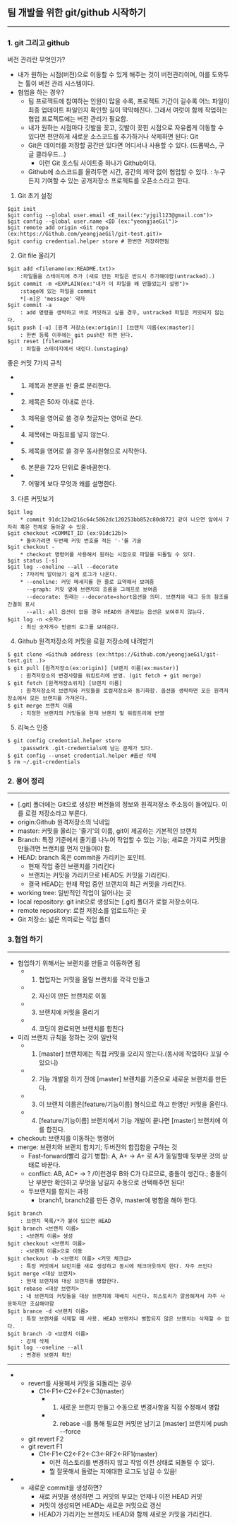 ## 팀 개발을 위한 git/github 시작하기
---
### 1. git 그리고 github
버전 관리란 무엇인가?  
- 내가 원하는 시점(버전)으로 이동할 수 있게 해주는 것이 버전관리이며, 이를 도와두는 툴이 버전 관리 시스템이다.
- 협업을 하는 경우?
    - 팀 프로젝트에 참여하는 인원이 많을 수록, 프로젝트 기간이 길수록 어느 파일이 최종 업데이트 파일인지 확인할 길이 막막해진다. 그래서 여럿이 함께 작업하는 협업 프로젝트에는 버전 관리가 필요함.
    - 내가 원하는 시점마다 깃발을 꽂고, 깃발이 꽂힌 시점으로 자유롭게 이동할 수 있다면 편안하게 새로운 소스코드를 추가하거나 삭제하면 된다: Git
    - Git은 데이터를 저장할 공간만 있다면 어디서나 사용할 수 있다. (드롭박스, 구글 클라우드...)
        - 이런 Git 호스팅 사이트중 하나가 Github이다.
    - Github에 소스코드를 올려두면 시간, 공간의 제약 없이 협업할 수 있다. : 누구든지 기여할 수 있는 공개저장소 프로젝트를 오픈소스라고 한다.

1) Git 초기 설정

```
$git init
$git config --global user.email <E_mail(ex:"yjgil123@gmail.com")>
$git config --global user.name <ID (ex:"yeongjaeGil")>
$git remote add origin <Git repo (ex:https://Github.com/yeongjaeGil/git-test.git)>
$git config credential.helper store # 한번만 저장하면됨
```

2) Git file 올리기

```
$git add <filename(ex:README.txt)>
    :파일들을 스테이지에 추가 (새로 만든 파일은 반드시 추가해야함(untracked).)
$git commit -m <EXPLAIN(ex:"내가 이 파일을 왜 만들었는지 설명")> 
    :stage에 있는 파일을 commit
    *[-m]은 'message' 약자 
$git commit -a
    : add 명령을 생략하고 바로 커밋하고 싶을 경우, untracked 파일은 커밋되지 않는다.
$git push [-u] [원격 저장소(ex:origin)] [브랜치 이름(ex:master)]
    : 한번 등록 이후에는 git push만 하면 된다.
$git reset [filename]
    : 파일을 스테이지에서 내린다.(unstaging)
```

좋은 커밋 7가지 규칙
- 1. 제목과 본문을 빈 줄로 분리한다.
- 2. 제목은 50자 이내로 쓴다.
- 3. 제목을 영어로 쓸 경우 첫글자는 영어로 쓴다.
- 4. 제목에는 마침표를 넣지 않는다.
- 5. 제목을 영어로 쓸 경우 동사원형으로 시작한다.
- 6. 본문을 72자 단위로 줄바꿈한다.
- 7. 어떻게 보다 무엇과 왜를 설명한다.

3) 다른 커밋보기  

```
$git log  
    * commit 91dc12bd216c64c5862dc120253bb852c80d8721 같이 나오면 앞에서 7자리 혹은 전체로 돌아갈 수 있음.  
$git checkout <COMMIT_ID (ex:91dc12b)>
    * 돌아가려면 두번째 커밋 번호를 적든 '-'를 기술  
$git checkout -   
    * checkout 명령어를 사용해서 원하는 시점으로 파일을 되돌릴 수 있다.  
$git status [-s]
$git log --oneline --all --decorate
    : 7자리씩 알아보기 쉽게 로그가 나온다.
    * --oneline: 커밋 메세지를 한 줄로 요약해서 보여줌
      --graph: 커밋 옆에 브랜치의 흐름을 그래프로 보여줌
      --decorate: 원래는 --decorate=short옵션을 의미. 브랜치와 태그 등의 참조를 간결히 표시
      --all: all 옵션이 없을 경우 HEAD와 관계없는 옵션은 보여주지 않는다.
$git log -n <숫자>
    : 최신 숫자개수 만큼의 로그를 보여준다.
```

4) Github 원격저장소의 커밋을 로컬 저장소에 내려받기 

```
$ git clone <Github address (ex:https://Github.com/yeongjaeGil/git-test.git .)>
$ git pull [원격저장소(ex:origin)] [브랜치 이름(ex:master)]
    : 원격저장소의 변경사항을 워킹트리에 반영. (git fetch + git merge)
$ git fetch [원격저장소위치] [브랜치 이름]
    : 원격저장소의 브랜치와 커밋들을 로컬저장소와 동기화함. 옵션을 생략하면 모든 원격저장소에서 모든 브랜치를 가져온다.
$ git merge 브랜치 이름
    : 지정한 브랜치의 커밋들을 현재 브랜치 및 워킹트리에 반영
```

5) 리눅스 인증

```
$ git config credential.helper store
    :passwdrk .git-credentials에 남는 문제가 있다.
$ git config --unset credential.helper #옵션 삭제
$ rm ~/.git-credentials 
```

### 2. 용어 정리
---
- [.git] 폴더에는 Git으로 생성한 버전들의 정보와 원격저장소 주소등이 들어있다. 이를 로컬 저장소라고 부른다.  
- origin:Github 원격저장소의 닉네임
- master: 커밋을 올리는 '줄기'의 이름, git이 제공하는 기본적인 브랜치
- Branch: 특정 기준에서 줄기를 나누어 작업할 수 있는 기능; 새로운 가지로 커밋을 만들려면 브랜치를 먼저 만들어야 함.
- HEAD: branch 혹은 commit을 가리키는 포인터.
    - 현재 작업 중인 브랜치를 가리킨다
    - 브랜치는 커밋을 가리키므로 HEAD도 커밋을 가리킨다.
    - 결국 HEAD는 현재 작업 중인 브랜치의 최근 커밋을 가리킨다.
- working tree: 일반적인 작업이 일어나는 곳
- local repository: git init으로 생성되는 [.git] 폴더가 로컬 저장소이다.
- remote repository: 로컬 저장소를 업로드하는 곳
- Git 저장소: 넓은 의미로는 작업 폴더

### 3.협업 하기
---
- 협업하기 위해서는 브랜치를 만들고 이동하면 됨
    - 1) 협업자는 커밋을 올릴 브랜치를 각각 만들고
    - 2) 자신이 만든 브랜치로 이동
    - 3) 브랜치에 커밋을 올리기
    - 4) 코딩이 완료되면 브랜치를 합친다
- 미리 브랜치 규칙을 정하는 것이 일반적
    - 1) [master] 브랜치에는 직접 커밋을 오리지 않는다.(동시에 작업하다 꼬일 수 있으니)
    - 2) 기능 개발을 하기 전에 [master] 브랜치를 기준으로 새로운 브랜치를 만든다.
    - 3) 이 브랜치 이름은[feature/기능이름] 형식으로 하고 한명만 커밋을 올린다.
    - 4) [feature/기능이름] 브랜치에서 기능 개발이 끝나면 [master] 브랜치에 이를 합친다.
- checkout: 브랜치를 이동하는 명령어
- merge: 브랜치와 브랜치 합치기; 두버전의 합집합을 구하는 것
    - Fast-forward(빨리 감기 병합): A, A+ -> A+ 로 A가 동일할때 뒷부분 것의 상태로 바꾼다.
    - conflict: AB, AC+ -> ? /이런경우 B와 C가 다르므로, 충돌이 생긴다.; 충돌이 난 부분만 확인하고 무엇을 남길지 수동으로 선택해주면 된다!
    - 두브랜치를 합치는 과정
        - branch1, branch2를 만든 경우, master에 병합을 해야 한다.


```
$git branch 
    : 브랜치 목록/*가 붙어 있으면 HEAD
$git branch <브랜치 이름>
    : <브랜치 이름> 생성
$git checkout <브랜치 이름>
    : <브랜치 이름>으로 이동
$git checkout -b <브랜치 이름> <커밋 체크섬>
    : 특정 커밋에서 브런치를 새로 생성하고 동시에 체크아웃까지 한다. 자주 쓰인다
$git merge <대상 브랜치>
    : 현재 브랜치와 대상 브랜치를 병합한다.
$git rebase <대상 브랜치>
    : 내 브랜치의 커밋들을 대상 브랜치에 재배치 시킨다. 히스토리가 깔끔해져서 자주 사용하지만 조심해야함
$git brance -d <브랜치 이름>
    : 특정 브랜치를 삭제할 때 사용. HEAD 브랜치나 병합되지 않은 브랜치는 삭제할 수 없다.
$git branch -D <브랜치 이름>
    : 강제 삭제
$git log --oneline --all
    : 변경된 브랜치 확인    
```
---
- * revert를 사용해서 커밋을 되돌리는 경우
    - C1<-F1<-C2<-F2<-C3(master)
        - 1. 새로운 브랜치 만들고 수동으로 변경사항을 직접 수정해서 병합
        - 2. rebase -i를 통해 필요한 커밋만 남기고 [master] 브랜치에 push --force
   - git revert F2
   - git revert F1
       -  C1<-F1<-C2<-F2<-C3<-RF2<-RF1(master)
           - 이전 히스토리를 변경하지 않고 작업 이전 상태로 되돌릴 수 있다.
           - 뭘 잘못해서 돌렸는 지에대한 로그도 남길 수 있음!

- * 새로운 commit을 생성하면?
    - 새로 커밋을 생성하면 그 커밋의 부모는 언제나 이전 HEAD 커밋
    - 커밋이 생성되면 HEAD는 새로운 커밋으로 갱신
    - HEAD가 가리키는 브랜치도 HEAD와 함께 새로운 커밋을 가리킨다.